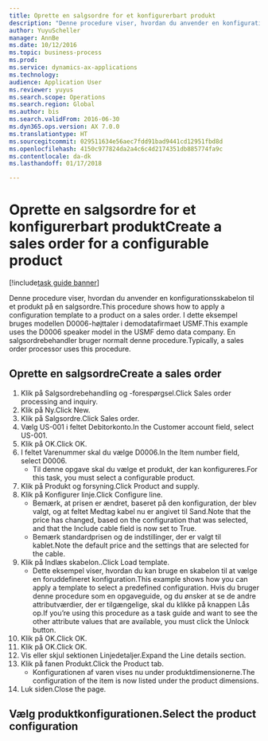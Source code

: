 ```yaml
--- 
title: Oprette en salgsordre for et konfigurerbart produkt
description: "Denne procedure viser, hvordan du anvender en konfigurationsskabelon til et produkt på en salgsordre."
author: YuyuScheller
manager: AnnBe
ms.date: 10/12/2016
ms.topic: business-process
ms.prod: 
ms.service: dynamics-ax-applications
ms.technology: 
audience: Application User
ms.reviewer: yuyus
ms.search.scope: Operations
ms.search.region: Global
ms.author: bis
ms.search.validFrom: 2016-06-30
ms.dyn365.ops.version: AX 7.0.0
ms.translationtype: HT
ms.sourcegitcommit: 029511634e56aec7fdd91bad9441cd12951fbd8d
ms.openlocfilehash: 4150c977824da2a4c6c4d2174351db885774fa9c
ms.contentlocale: da-dk
ms.lasthandoff: 01/17/2018

---
```

# <a name="create-a-sales-order-for-a-configurable-product"></a><span data-ttu-id="7cff2-103">Oprette en salgsordre for et konfigurerbart produkt</span><span class="sxs-lookup"><span data-stu-id="7cff2-103">Create a sales order for a configurable product</span></span>

[!include[task guide banner](../../includes/task-guide-banner.md)]

<span data-ttu-id="7cff2-104">Denne procedure viser, hvordan du anvender en konfigurationsskabelon til et produkt på en salgsordre.</span><span class="sxs-lookup"><span data-stu-id="7cff2-104">This procedure shows how to apply a configuration template to a product on a sales order.</span></span> <span data-ttu-id="7cff2-105">I dette eksempel bruges modellen D0006-højttaler i demodatafirmaet USMF.</span><span class="sxs-lookup"><span data-stu-id="7cff2-105">This example uses the D0006 speaker model in the USMF demo data company.</span></span> <span data-ttu-id="7cff2-106">En salgsordrebehandler bruger normalt denne procedure.</span><span class="sxs-lookup"><span data-stu-id="7cff2-106">Typically, a sales order processor uses this procedure.</span></span>


## <a name="create-a-sales-order"></a><span data-ttu-id="7cff2-107">Oprette en salgsordre</span><span class="sxs-lookup"><span data-stu-id="7cff2-107">Create a sales order</span></span>
1. <span data-ttu-id="7cff2-108">Klik på Salgsordrebehandling og -forespørgsel.</span><span class="sxs-lookup"><span data-stu-id="7cff2-108">Click Sales order processing and inquiry.</span></span>
2. <span data-ttu-id="7cff2-109">Klik på Ny.</span><span class="sxs-lookup"><span data-stu-id="7cff2-109">Click New.</span></span>
3. <span data-ttu-id="7cff2-110">Klik på Salgsordre.</span><span class="sxs-lookup"><span data-stu-id="7cff2-110">Click Sales order.</span></span>
4. <span data-ttu-id="7cff2-111">Vælg US-001 i feltet Debitorkonto.</span><span class="sxs-lookup"><span data-stu-id="7cff2-111">In the Customer account field, select US-001.</span></span> 
5. <span data-ttu-id="7cff2-112">Klik på OK.</span><span class="sxs-lookup"><span data-stu-id="7cff2-112">Click OK.</span></span>
6. <span data-ttu-id="7cff2-113">I feltet Varenummer skal du vælge D0006.</span><span class="sxs-lookup"><span data-stu-id="7cff2-113">In the Item number field, select D0006.</span></span>
    * <span data-ttu-id="7cff2-114">Til denne opgave skal du vælge et produkt, der kan konfigureres.</span><span class="sxs-lookup"><span data-stu-id="7cff2-114">For this task, you must select a configurable product.</span></span>  
7. <span data-ttu-id="7cff2-115">Klik på Produkt og forsyning.</span><span class="sxs-lookup"><span data-stu-id="7cff2-115">Click Product and supply.</span></span>
8. <span data-ttu-id="7cff2-116">Klik på Konfigurer linje.</span><span class="sxs-lookup"><span data-stu-id="7cff2-116">Click Configure line.</span></span>
    * <span data-ttu-id="7cff2-117">Bemærk, at prisen er ændret, baseret på den konfiguration, der blev valgt, og at feltet Medtag kabel nu er angivet til Sand.</span><span class="sxs-lookup"><span data-stu-id="7cff2-117">Note that the price has changed, based on the configuration that was selected, and that the Include cable field is now set to True.</span></span>  
    * <span data-ttu-id="7cff2-118">Bemærk standardprisen og de indstillinger, der er valgt til kablet.</span><span class="sxs-lookup"><span data-stu-id="7cff2-118">Note the default price and the settings that are selected for the cable.</span></span>  
9. <span data-ttu-id="7cff2-119">Klik på Indlæs skabelon..</span><span class="sxs-lookup"><span data-stu-id="7cff2-119">Click Load template.</span></span>
    * <span data-ttu-id="7cff2-120">Dette eksempel viser, hvordan du kan bruge en skabelon til at vælge en foruddefineret konfiguration.</span><span class="sxs-lookup"><span data-stu-id="7cff2-120">This example shows how you can apply a template to select a predefined configuration.</span></span> <span data-ttu-id="7cff2-121">Hvis du bruger denne procedure som en opgaveguide, og du ønsker at se de andre attributværdier, der er tilgængelige, skal du klikke på knappen Lås op.</span><span class="sxs-lookup"><span data-stu-id="7cff2-121">If you’re using this procedure as a task guide and want to see the other attribute values that are available, you must click the Unlock button.</span></span>  
10. <span data-ttu-id="7cff2-122">Klik på OK.</span><span class="sxs-lookup"><span data-stu-id="7cff2-122">Click OK.</span></span>
11. <span data-ttu-id="7cff2-123">Klik på OK.</span><span class="sxs-lookup"><span data-stu-id="7cff2-123">Click OK.</span></span>
12. <span data-ttu-id="7cff2-124">Vis eller skjul sektionen Linjedetaljer.</span><span class="sxs-lookup"><span data-stu-id="7cff2-124">Expand the Line details section.</span></span>
13. <span data-ttu-id="7cff2-125">Klik på fanen Produkt.</span><span class="sxs-lookup"><span data-stu-id="7cff2-125">Click the Product tab.</span></span>
    * <span data-ttu-id="7cff2-126">Konfigurationen af varen vises nu under produktdimensionerne.</span><span class="sxs-lookup"><span data-stu-id="7cff2-126">The configuration of the item is now listed under the product dimensions.</span></span>  
14. <span data-ttu-id="7cff2-127">Luk siden.</span><span class="sxs-lookup"><span data-stu-id="7cff2-127">Close the page.</span></span>

## <a name="select-the-product-configuration"></a><span data-ttu-id="7cff2-128">Vælg produktkonfigurationen.</span><span class="sxs-lookup"><span data-stu-id="7cff2-128">Select the product configuration</span></span>


